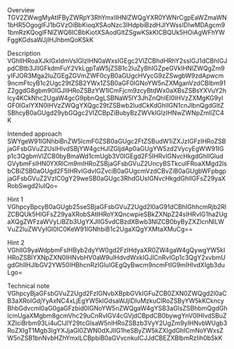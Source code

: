Overview
  TGV2ZWwgMyAtIFByZWRpY3RhYmxlIHNlZWQgYXR0YWNrCgpEaWZmaWN1bHR5OgogIFJ1bGVzOiBbKioqXSAoNzc3IHdpbiBzdHJlYWssIDIwMDAgcm91bmRzKQogIFNlZWQ6ICBbKiotXSAodGltZSgwKSkKICBQUk5HOiAgWFhYWFggKGdsaWJjIHJhbmQoKSkK


Description
  VGhlIHRoaXJkIGxldmVsIGlzIHN0aWxsIGEgc2VlZCBhdHRhY2ssIGJ1dCBhIGJpdCBtb3JlIGFkdmFuY2VkLgpTaW5jZSB1c2luZyBhIGZpeGVkIHNlZWQgZm9yIFJOR3Mga2luZGEgZGVmZWF0cyB0aGUgcHVycG9zZSwgbW9zdApwcm9ncmFtcyB1c2Ugc29tZSB2YWx1ZSB0aGF0IGNoYW5nZXMganVzdCBlbm91Z2ggdG8gbm90IGJlIHRoZSBzYW1lCmFjcm9zcyBtdWx0aXBsZSBsYXVuY2hlcy4KCkNhc2UgaW4gcG9pbnQgLSBNaW5lY3JhZnQhIEl0IHVzZXMgKG9yIGF0IGxlYXN0IHVzZWQgYXQgc29tZSBwb2ludCkKdGhlIGN1cnJlbnQgdGltZSBhcyB0aGUgd29ybGQgc2VlZCBpZiBubyBzZWVkIGlzIHNwZWNpZmllZC4K


Intended approach
  SWYgeW91IGNhbiBnZW5lcmF0ZSB0aGUgc2FtZSBudW1iZXJzIGFzIHRoZSBjaGFsbGVuZ2UsIHlvdSBjYW4gcHJlZGljdAp0aGUgYW5zd2VycyEgWW91IGp1c3QgbmVlZCB0byBmaWd1cmUgb3V0IGEgd2F5IHRvIGNvcHkgdGhlIGludGVybmFsIHN0YXRlCm9mIHRoZSBjaGFsbGVuZ2UncyBSTkcuIFRoaXMgd2lsbCBiZSB0aGUgd2F5IHRvIGdvIGZvciB0aGUgcmVzdCBvZiB0aGUgbWFpbgpjaGFsbGVuZ2VzIC0gY29weSB0aGUgc3RhdGUsIGNvcHkgdGhlIGFsZ29yaXRobSwgd2luIQo=


Hint 1
  VGhpcyBpcyB0aGUgb25seSBjaGFsbGVuZ2Ugd2l0aG91dCBhIGhhcmRjb2RlZCBQUk5HIGFsZ29yaXRobSAtIHRoYXQncwpieSBkZXNpZ24sIHRvIG1ha2UgaXQgZWFzaWVyLiBZb3UgYXJlIG5vdCBzdXBwb3NlZCB0byByZXZlcnNlLWVuZ2luZWVyIGl0IC0KeW91IGNhbiB1c2UgaXQgYXMtaXMuCg==


Hint 2
  VGhlIG9yaWdpbmFsIHByb2dyYW0gd2FzIHdyaXR0ZW4gaW4gQywgYW5kIHRoZSBlYXNpZXN0IHNvbHV0aW9uIHdvdWxkIGJlCnRvIGp1c3QgY2xvbmUgdGhlIHJlbGV2YW50IHBhcnRzIGluIGEgQyBwcm9ncmFtIG9mIHlvdXIgb3duLgo=

Technical note
  VGhpcyBjaGFsbGVuZ2Ugd2FzIGNvbXBpbGVkIGFuZCB0ZXN0ZWQgd2l0aCB3aXRoIGdjYyAxNC4xLjEgYW5kIGdsaWJjIDIuMzkuClRoZSByYW5kKCkncyBhbGdvcml0aG0gaGFzbid0IGNoYW5nZWQgaW4gYSB3aGlsZSBhbmQgdGhlcmUgaXMgbm8gcmVhc29uCnRvIGV4cGVjdCBpdCB0bywgYnV0IHlvdSBuZXZlciBrbm93Li4uClJlY29tcGlsaW5nIHRoZSBzb3VyY2UgZm9yIHNvbWUgb3RoZXIgT1Mgb3IgYXJjaGl0ZWN0dXJlIG1heSByZW5kZXIgdGhlCmNoYWxsZW5nZSB1bnNvbHZhYmxlLCBpbiB0aGVvcnkuICJJdCBEZXBlbmRzIih0bSkK

